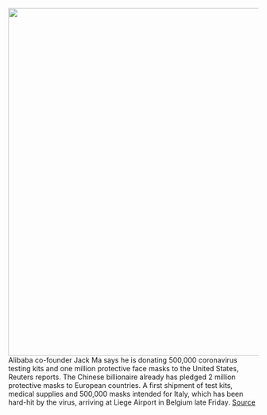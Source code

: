 <img src='https://cdn.vox-cdn.com/thumbor/VomZYl37zS5jteuXXunfnMV4ZzI=/0x0:3301x2201/1200x800/filters:focal(1387x837:1915x1365)/cdn.vox-cdn.com/uploads/chorus_image/image/66501046/1192058124.jpg.0.jpg' width='700px' /><br/>
Alibaba co-founder Jack Ma says he is donating 500,000 coronavirus testing kits and one million protective face masks to the United States, Reuters reports. The Chinese billionaire already has pledged 2 million protective masks to European countries. A first shipment of test kits, medical supplies and 500,000 masks intended for Italy, which has been hard-hit by the virus, arriving at Liege Airport in Belgium late Friday.
<a href='https://www.theverge.com/2020/3/14/21179624/alibaba-co-founder-jack-ma-coronavirus-test-kits-masks-us'> Source <a/>